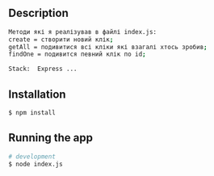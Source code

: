 ## Description
```bash
Методи які я реалізував в файлі index.js:
create = створити новий клік;
getAll = подивитися всі кліки які взагалі хтось зробив;
findOne = подивится певний клік по id; 
```

```bash
Stack:  Express ...
```

## Installation

```bash
$ npm install
```

## Running the app

```bash
# development
$ node index.js

